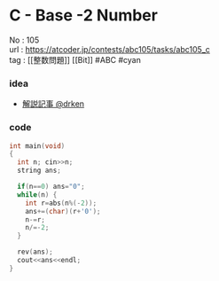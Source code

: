 # C - Base -2 Number

No	: 105  
url	: https://atcoder.jp/contests/abc105/tasks/abc105_c  
tag	: [[整数問題]] [[Bit]]  #ABC #cyan

### idea
- [解説記事 @drken](https://drken1215.hatenablog.com/entry/2018/08/13/123600)

### code
```cpp
int	main(void)
{
  int n; cin>>n;
  string ans;

  if(n==0) ans="0";
  while(n) {
    int r=abs(n%(-2));
    ans+=(char)(r+'0');
    n-=r;
    n/=-2;
  }

  rev(ans);
  cout<<ans<<endl;
}
```